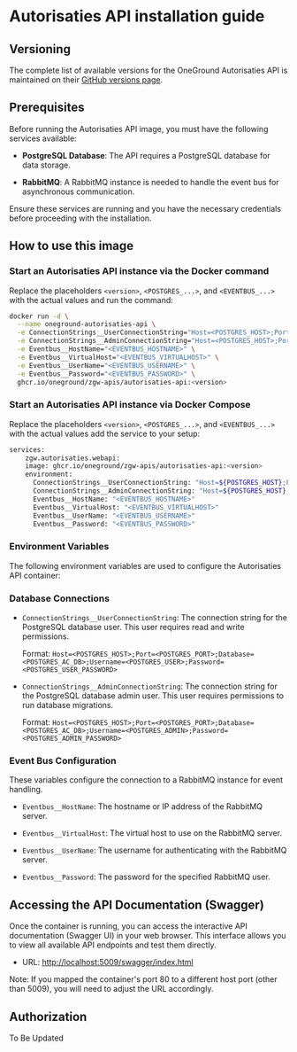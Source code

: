 # Autorisaties API installation guide

## Versioning

The complete list of available versions for the OneGround Autorisaties API is maintained on their [GitHub versions page](https://github.com/OneGround/ZGW-APIs/pkgs/container/autorisaties-api/versions).

## Prerequisites

Before running the Autorisaties API image, you must have the following services available:

- **PostgreSQL Database**: The API requires a PostgreSQL database for data storage.

- **RabbitMQ**: A RabbitMQ instance is needed to handle the event bus for asynchronous communication.

Ensure these services are running and you have the necessary credentials before proceeding with the installation.

## How to use this image

### Start an Autorisaties API instance via the Docker command

Replace the placeholders `<version>`, `<POSTGRES_...>`, and `<EVENTBUS_...>` with the actual values and run the command:

```bash
docker run -d \
  --name oneground-autorisaties-api \
  -e ConnectionStrings__UserConnectionString="Host=<POSTGRES_HOST>;Port=<POSTGRES_PORT>;Database=<POSTGRES_AC_DB>;Username=<POSTGRES_USER>;Password=<POSTGRES_USER_PASSWORD>" \
  -e ConnectionStrings__AdminConnectionString="Host=<POSTGRES_HOST>;Port=<POSTGRES_PORT>;Database=<POSTGRES_AC_DB>;Username=<POSTGRES_ADMIN>;Password=<POSTGRES_ADMIN_PASSWORD>" \
  -e Eventbus__HostName="<EVENTBUS_HOSTNAME>" \
  -e Eventbus__VirtualHost="<EVENTBUS_VIRTUALHOST>" \
  -e Eventbus__UserName="<EVENTBUS_USERNAME>" \
  -e Eventbus__Password="<EVENTBUS_PASSWORD>" \
  ghcr.io/oneground/zgw-apis/autorisaties-api:<version>
```

### Start an Autorisaties API instance via Docker Compose

Replace the placeholders `<version>`, `<POSTGRES_...>`, and `<EVENTBUS_...>` with the actual values add the service to your setup:

```bash
services:
    zgw.autorisaties.webapi:
    image: ghcr.io/oneground/zgw-apis/autorisaties-api:<version>
    environment:
      ConnectionStrings__UserConnectionString: "Host=${POSTGRES_HOST};Port=${POSTGRES_PORT};Database=${POSTGRES_AC_DB};Username=${POSTGRES_USER};Password=${POSTGRES_USER_PASSWORD}"
      ConnectionStrings__AdminConnectionString: "Host=${POSTGRES_HOST};Port=${POSTGRES_PORT};Database=${POSTGRES_AC_DB};Username=${POSTGRES_ADMIN};Password=${POSTGRES_ADMIN_PASSWORD}"
      Eventbus__HostName: "<EVENTBUS_HOSTNAME>"
      Eventbus__VirtualHost: "<EVENTBUS_VIRTUALHOST>"
      Eventbus__UserName: "<EVENTBUS_USERNAME>"
      Eventbus__Password: "<EVENTBUS_PASSWORD>"
```

### Environment Variables

The following environment variables are used to configure the Autorisaties API container:

### Database Connections

- `ConnectionStrings__UserConnectionString`: The connection string for the PostgreSQL database user. This user requires read and write permissions.

  Format: `Host=<POSTGRES_HOST>;Port=<POSTGRES_PORT>;Database=<POSTGRES_AC_DB>;Username=<POSTGRES_USER>;Password=<POSTGRES_USER_PASSWORD>`

- `ConnectionStrings__AdminConnectionString`: The connection string for the PostgreSQL database admin user. This user requires permissions to run database migrations.

  Format: `Host=<POSTGRES_HOST>;Port=<POSTGRES_PORT>;Database=<POSTGRES_AC_DB>;Username=<POSTGRES_ADMIN>;Password=<POSTGRES_ADMIN_PASSWORD>`

### Event Bus Configuration

These variables configure the connection to a RabbitMQ instance for event handling.

- `Eventbus__HostName`: The hostname or IP address of the RabbitMQ server.

- `Eventbus__VirtualHost`: The virtual host to use on the RabbitMQ server.

- `Eventbus__UserName`: The username for authenticating with the RabbitMQ server.

- `Eventbus__Password`: The password for the specified RabbitMQ user.

## Accessing the API Documentation (Swagger)

Once the container is running, you can access the interactive API documentation (Swagger UI) in your web browser. This interface allows you to view all available API endpoints and test them directly.

- URL: <http://localhost:5009/swagger/index.html>

Note: If you mapped the container's port 80 to a different host port (other than 5009), you will need to adjust the URL accordingly.

## Authorization

To Be Updated
